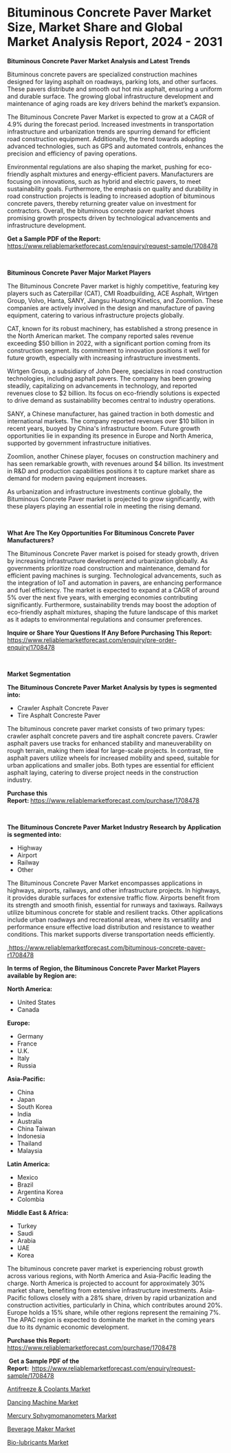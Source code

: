 <p><h1>Bituminous Concrete Paver Market Size, Market Share and Global Market Analysis Report, 2024 - 2031</h1></p><p><strong>Bituminous Concrete Paver Market Analysis and Latest Trends</strong></p>
<p><p>Bituminous concrete pavers are specialized construction machines designed for laying asphalt on roadways, parking lots, and other surfaces. These pavers distribute and smooth out hot mix asphalt, ensuring a uniform and durable surface. The growing global infrastructure development and maintenance of aging roads are key drivers behind the market’s expansion. </p><p>The Bituminous Concrete Paver Market is expected to grow at a CAGR of 4.9% during the forecast period. Increased investments in transportation infrastructure and urbanization trends are spurring demand for efficient road construction equipment. Additionally, the trend towards adopting advanced technologies, such as GPS and automated controls, enhances the precision and efficiency of paving operations. </p><p>Environmental regulations are also shaping the market, pushing for eco-friendly asphalt mixtures and energy-efficient pavers. Manufacturers are focusing on innovations, such as hybrid and electric pavers, to meet sustainability goals. Furthermore, the emphasis on quality and durability in road construction projects is leading to increased adoption of bituminous concrete pavers, thereby returning greater value on investment for contractors. Overall, the bituminous concrete paver market shows promising growth prospects driven by technological advancements and infrastructure development.</p></p>
<p><strong>Get a Sample PDF of the Report:&nbsp;</strong> <a href="https://www.reliablemarketforecast.com/enquiry/request-sample/1708478?utm_campaign=1117&utm_medium=2&utm_source=Github&utm_content=ia&utm_term=21102024&utm_id=bituminous-concrete-paver">https://www.reliablemarketforecast.com/enquiry/request-sample/1708478</a></p>
<p>&nbsp;</p>
<p><strong>Bituminous Concrete Paver Major Market Players</strong></p>
<p><p>The Bituminous Concrete Paver market is highly competitive, featuring key players such as Caterpillar (CAT), CMI Roadbuilding, ACE Asphalt, Wirtgen Group, Volvo, Hanta, SANY, Jiangsu Huatong Kinetics, and Zoomlion. These companies are actively involved in the design and manufacture of paving equipment, catering to various infrastructure projects globally.</p><p>CAT, known for its robust machinery, has established a strong presence in the North American market. The company reported sales revenue exceeding $50 billion in 2022, with a significant portion coming from its construction segment. Its commitment to innovation positions it well for future growth, especially with increasing infrastructure investments.</p><p>Wirtgen Group, a subsidiary of John Deere, specializes in road construction technologies, including asphalt pavers. The company has been growing steadily, capitalizing on advancements in technology, and reported revenues close to $2 billion. Its focus on eco-friendly solutions is expected to drive demand as sustainability becomes central to industry operations.</p><p>SANY, a Chinese manufacturer, has gained traction in both domestic and international markets. The company reported revenues over $10 billion in recent years, buoyed by China's infrastructure boom. Future growth opportunities lie in expanding its presence in Europe and North America, supported by government infrastructure initiatives.</p><p>Zoomlion, another Chinese player, focuses on construction machinery and has seen remarkable growth, with revenues around $4 billion. Its investment in R&D and production capabilities positions it to capture market share as demand for modern paving equipment increases.</p><p>As urbanization and infrastructure investments continue globally, the Bituminous Concrete Paver market is projected to grow significantly, with these players playing an essential role in meeting the rising demand.</p></p>
<p>&nbsp;</p>
<p><strong>What Are The Key Opportunities For Bituminous Concrete Paver Manufacturers?</strong></p>
<p><p>The Bituminous Concrete Paver market is poised for steady growth, driven by increasing infrastructure development and urbanization globally. As governments prioritize road construction and maintenance, demand for efficient paving machines is surging. Technological advancements, such as the integration of IoT and automation in pavers, are enhancing performance and fuel efficiency. The market is expected to expand at a CAGR of around 5% over the next five years, with emerging economies contributing significantly. Furthermore, sustainability trends may boost the adoption of eco-friendly asphalt mixtures, shaping the future landscape of this market as it adapts to environmental regulations and consumer preferences.</p></p>
<p><strong>Inquire or Share Your Questions If Any Before Purchasing This Report:</strong> <a href="https://www.reliablemarketforecast.com/enquiry/pre-order-enquiry/1708478?utm_campaign=1117&utm_medium=2&utm_source=Github&utm_content=ia&utm_term=21102024&utm_id=bituminous-concrete-paver">https://www.reliablemarketforecast.com/enquiry/pre-order-enquiry/1708478</a></p>
<p>&nbsp;</p>
<p><strong>Market Segmentation</strong></p>
<p><strong>The Bituminous Concrete Paver Market Analysis by types is segmented into:</strong></p>
<p><ul><li>Crawler Asphalt Concrete Paver</li><li>Tire Asphalt Concreste Paver</li></ul></p>
<p><p>The bituminous concrete paver market consists of two primary types: crawler asphalt concrete pavers and tire asphalt concrete pavers. Crawler asphalt pavers use tracks for enhanced stability and maneuverability on rough terrain, making them ideal for large-scale projects. In contrast, tire asphalt pavers utilize wheels for increased mobility and speed, suitable for urban applications and smaller jobs. Both types are essential for efficient asphalt laying, catering to diverse project needs in the construction industry.</p></p>
<p><strong>Purchase this Report:&nbsp;</strong><a href="https://www.reliablemarketforecast.com/purchase/1708478?utm_campaign=1117&utm_medium=2&utm_source=Github&utm_content=ia&utm_term=21102024&utm_id=bituminous-concrete-paver">https://www.reliablemarketforecast.com/purchase/1708478</a></p>
<p>&nbsp;</p>
<p><strong>The Bituminous Concrete Paver Market Industry Research by Application is segmented into:</strong></p>
<p><ul><li>Highway</li><li>Airport</li><li>Railway</li><li>Other</li></ul></p>
<p><p>The Bituminous Concrete Paver Market encompasses applications in highways, airports, railways, and other infrastructure projects. In highways, it provides durable surfaces for extensive traffic flow. Airports benefit from its strength and smooth finish, essential for runways and taxiways. Railways utilize bituminous concrete for stable and resilient tracks. Other applications include urban roadways and recreational areas, where its versatility and performance ensure effective load distribution and resistance to weather conditions. This market supports diverse transportation needs efficiently.</p></p>
<p><a href="https://www.reliablemarketforecast.com/bituminous-concrete-paver-r1708478?utm_campaign=1117&utm_medium=2&utm_source=Github&utm_content=ia&utm_term=21102024&utm_id=bituminous-concrete-paver">&nbsp;https://www.reliablemarketforecast.com/bituminous-concrete-paver-r1708478</a></p>
<p><strong>In terms of Region, the Bituminous Concrete Paver Market Players available by Region are:</strong></p>
<p>
    <p> <strong> North America: </strong>
        <ul>
            <li>United States</li>
            <li>Canada</li>
        </ul>
        </p> 
    <p> <strong> Europe: </strong>
        <ul>
            <li>Germany</li>
            <li>France</li>
            <li>U.K.</li>
            <li>Italy</li>
            <li>Russia</li>
        </ul>
        </p> 
    <p> <strong> Asia-Pacific: </strong>
        <ul>
            <li>China</li>
            <li>Japan</li>
            <li>South Korea</li>
            <li>India</li>
            <li>Australia</li>
            <li>China Taiwan</li>
            <li>Indonesia</li>
            <li>Thailand</li>
            <li>Malaysia</li>
        </ul>
        </p> 
    <p> <strong> Latin America: </strong>
        <ul>
            <li>Mexico</li>
            <li>Brazil</li>
            <li>Argentina Korea</li>
            <li>Colombia</li>
        </ul>
        </p> 
    <p> <strong> Middle East & Africa: </strong>
        <ul>
            <li>Turkey</li>
            <li>Saudi</li>
            <li>Arabia</li>
            <li>UAE</li>
            <li>Korea</li>
        </ul>
    </p>
    </p>
<p><p>The bituminous concrete paver market is experiencing robust growth across various regions, with North America and Asia-Pacific leading the charge. North America is projected to account for approximately 30% market share, benefiting from extensive infrastructure investments. Asia-Pacific follows closely with a 28% share, driven by rapid urbanization and construction activities, particularly in China, which contributes around 20%. Europe holds a 15% share, while other regions represent the remaining 7%. The APAC region is expected to dominate the market in the coming years due to its dynamic economic development.</p></p>
<p><strong>Purchase this Report: </strong><a href="https://www.reliablemarketforecast.com/purchase/1708478?utm_campaign=1117&utm_medium=2&utm_source=Github&utm_content=ia&utm_term=21102024&utm_id=bituminous-concrete-paver">https://www.reliablemarketforecast.com/purchase/1708478</a></p>
<p>&nbsp;<strong>Get a Sample PDF of the Report:&nbsp;&nbsp;</strong><a href="https://www.reliablemarketforecast.com/enquiry/request-sample/1708478?utm_campaign=1117&utm_medium=2&utm_source=Github&utm_content=ia&utm_term=21102024&utm_id=bituminous-concrete-paver">https://www.reliablemarketforecast.com/enquiry/request-sample/1708478</a></p>
<p><strong></strong></p>
<p><p><a href="https://github.com/siennagx1ahafter/Market-Research-Report-List-1/blob/main/antifreeze-coolants-market.md?utm_campaign=1117&utm_medium=2&utm_source=Github&utm_content=ia&utm_term=21102024&utm_id=bituminous-concrete-paver">Antifreeze & Coolants Market</a></p><p><a href="https://issuu.com/reportprime-2/docs/dancing-machine-market-size-2030.pp_011fff02916594?utm_campaign=1117&utm_medium=2&utm_source=Github&utm_content=ia&utm_term=21102024&utm_id=bituminous-concrete-paver">Dancing Machine Market</a></p><p><a href="https://www.linkedin.com/pulse/investment-opportunities-mercury-sphygmomanometers-sector-fzk2c?utm_campaign=1117&utm_medium=2&utm_source=Github&utm_content=ia&utm_term=21102024&utm_id=bituminous-concrete-paver">Mercury Sphygmomanometers Market</a></p><p><a href="https://issuu.com/reportprime-2/docs/beverage-maker-market-size-2030.ppt_56f7ef0ab9722e?utm_campaign=1117&utm_medium=2&utm_source=Github&utm_content=ia&utm_term=21102024&utm_id=bituminous-concrete-paver">Beverage Maker Market</a></p><p><a href="https://github.com/cairotmbrowne3cq/Market-Research-Report-List-1/blob/main/bio-lubricants-market.md?utm_campaign=1117&utm_medium=2&utm_source=Github&utm_content=ia&utm_term=21102024&utm_id=bituminous-concrete-paver">Bio-lubricants Market</a></p></p>